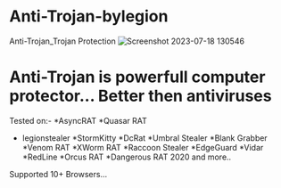 # Anti-Trojan-bylegion
Anti-Trojan_Trojan Protection
![Screenshot 2023-07-18 130546](https://github.com/hackerl3gion/Anti-Trojan-bylegion/assets/136676724/5c518a85-333b-4be1-a3fa-75e6299d0cfe)

# Anti-Trojan is powerfull computer protector... Better then antiviruses
Tested on:-
*AsyncRAT
*Quasar RAT
* legionstealer
*StormKitty
*DcRat
*Umbral Stealer
*Blank Grabber
*Venom RAT
*XWorm RAT
*Raccoon Stealer
*EdgeGuard
*Vidar
*RedLine
*Orcus RAT
*Dangerous RAT 2020
and more..

Supported 10+ Browsers...
